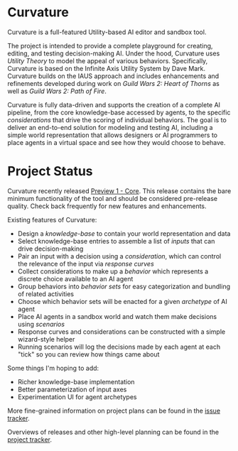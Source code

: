 # Curvature
Curvature is a full-featured Utility-based AI editor and sandbox tool.

The project is intended to provide a complete playground for creating, editing, and testing decision-making AI. Under the hood, Curvature uses *Utility Theory* to model the appeal of various behaviors. Specifically, Curvature is based on the Infinite Axis Utility System by Dave Mark. Curvature builds on the IAUS approach and includes enhancements and refinements developed during work on *Guild Wars 2: Heart of Thorns* as well as *Guild Wars 2: Path of Fire*.

Curvature is fully data-driven and supports the creation of a complete AI pipeline, from the core knowledge-base accessed by agents, to the specific *considerations* that drive the scoring of individual behaviors. The goal is to deliver an end-to-end solution for modeling and testing AI, including a simple world representation that allows designers or AI programmers to place agents in a virtual space and see how they would choose to behave.

# Project Status
Curvature recently released [Preview 1 - Core](https://github.com/apoch/curvature/releases/tag/Preview1Core). This release contains the bare minimum functionality of the tool and should be considered pre-release quality. Check back frequently for new features and enhancements.

Existing features of Curvature:
 * Design a *knowledge-base* to contain your world representation and data
 * Select knowledge-base entries to assemble a list of *inputs* that can drive decision-making
 * Pair an input with a decision using a *consideration*, which can control the relevance of the input via *response curves*
 * Collect considerations to make up a *behavior* which represents a discrete choice available to an AI agent
 * Group behaviors into *behavior sets* for easy categorization and bundling of related activities
 * Choose which behavior sets will be enacted for a given *archetype* of AI agent
 * Place AI agents in a sandbox world and watch them make decisions using *scenarios*
 * Response curves and considerations can be constructed with a simple wizard-style helper
 * Running scenarios will log the decisions made by each agent at each "tick" so you can review how things came about

Some things I'm hoping to add:
 * Richer knowledge-base implementation
 * Better parameterization of input axes
 * Experimentation UI for agent archetypes
 
More fine-grained information on project plans can be found in the [issue tracker](https://github.com/apoch/curvature/issues).

Overviews of releases and other high-level planning can be found in the [project tracker](https://github.com/apoch/curvature/projects).
